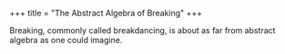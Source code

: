 +++
title = "The Abstract Algebra of Breaking"
+++

Breaking, commonly called breakdancing, is about as far from abstract algebra as one could imagine. 

